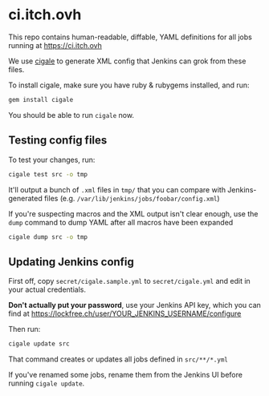 # ci.itch.ovh

This repo contains human-readable, diffable, YAML definitions
for all jobs running at <https://ci.itch.ovh>

We use [cigale](https://github.com/itchio/cigale)
to generate XML config that Jenkins can grok from these files.

To install cigale, make sure you have ruby & rubygems installed, and run:

```bash
gem install cigale
```

You should be able to run `cigale` now.

## Testing config files

To test your changes, run:

```bash
cigale test src -o tmp
```

It'll output a bunch of `.xml` files in `tmp/` that you can compare with
Jenkins-generated files (e.g. `/var/lib/jenkins/jobs/foobar/config.xml`)

If you're suspecting macros and the XML output isn't clear enough,
use the `dump` command to dump YAML after all macros have been expanded

```bash
cigale dump src -o tmp
```

## Updating Jenkins config

First off, copy `secret/cigale.sample.yml` to `secret/cigale.yml` and
edit in your actual credentials.

**Don't actually put your password**, use your Jenkins API key, which
you can find at <https://lockfree.ch/user/YOUR_JENKINS_USERNAME/configure>

Then run:

```bash
cigale update src
```

That command creates or updates all jobs defined in `src/**/*.yml`

If you've renamed some jobs, rename them from the Jenkins UI before running
`cigale update`.

